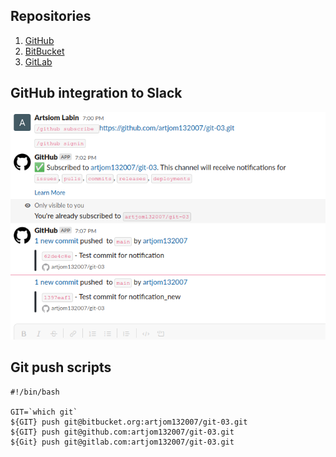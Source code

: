 ## Repositories

1. [GitHub](https://github.com/artjom132007/git-03.git)
2. [BitBucket](https://bitbucket.org/artjom132007/git-03)
3. [GitLab](https://gitlab.com/artjom132007/git-03.git)

## GitHub integration to Slack
![alt text](github+slack.png)

## Git push scripts
```
#!/bin/bash

GIT=`which git`
${GIT} push git@bitbucket.org:artjom132007/git-03.git
${GIT} push git@github.com:artjom132007/git-03.git
${Git} push git@gitlab.com:artjom132007/git-03.git
```
